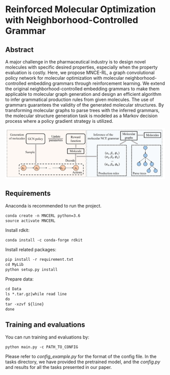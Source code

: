 # Reinforced Molecular Optimization with Neighborhood-Controlled Grammar

## Abstract

A major challenge in the pharmaceutical industry is to design novel molecules with specific desired properties, especially when the property evaluation is costly. Here, we propose MNCE-RL, a graph convolutional policy network for molecular optimization with molecular neighborhood-controlled embedding grammars through reinforcement learning. We extend the original neighborhood-controlled embedding grammars to make them applicable to molecular graph generation and design an efficient algorithm to infer grammatical production rules from given molecules. The use of grammars guarantees the validity of the generated molecular structures. By transforming molecular graphs to parse trees with the inferred grammars, the molecular structure generation task is modeled as a Markov decision process where a policy gradient strategy is utilized. 

![Illustration of Our Framework.](./Image/framework.png)

## Requirements

Anaconda is recommended to run the project.
~~~
conda create -n MNCERL python=3.6 
source activate MNCERL
~~~

Install rdkit:
~~~
conda install -c conda-forge rdkit
~~~

Install related packages:
~~~
pip install -r requirement.txt
cd MyLib
python setup.py install
~~~
Prepare data:
~~~
cd Data
ls *.tar.gz|while read line
do
tar -xzvf ${line}
done
~~~

## Training and evaluations

You can run training and evaluations by:
~~~
python main.py -c PATH_TO_CONFIG
~~~
Please refer to *config_example.py* for the format of the config file. In the tasks directory, we have provided the pretrained model, and the *config.py* and results for all the tasks presented in our paper.
